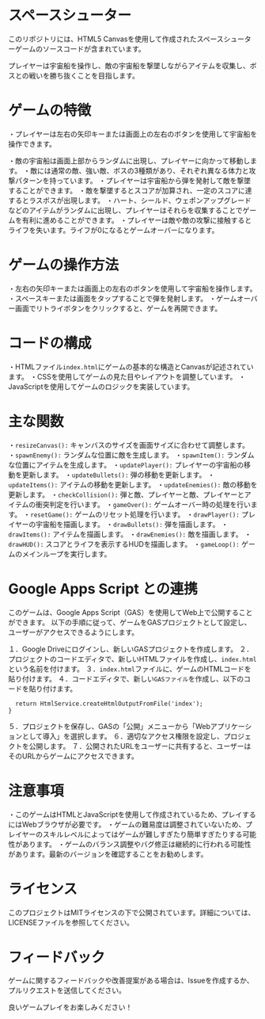 # スペースシューター

このリポジトリには、HTML5 Canvasを使用して作成されたスペースシューターゲームのソースコードが含まれています。

プレイヤーは宇宙船を操作し、敵の宇宙船を撃墜しながらアイテムを収集し、ボスとの戦いを勝ち抜くことを目指します。

# ゲームの特徴

・プレイヤーは左右の矢印キーまたは画面上の左右のボタンを使用して宇宙船を操作できます。

・敵の宇宙船は画面上部からランダムに出現し、プレイヤーに向かって移動します。
・敵には通常の敵、強い敵、ボスの3種類があり、それぞれ異なる体力と攻撃パターンを持っています。
・プレイヤーは宇宙船から弾を発射して敵を撃墜することができます。
・敵を撃墜するとスコアが加算され、一定のスコアに達するとラスボスが出現します。
・ハート、シールド、ウェポンアップグレードなどのアイテムがランダムに出現し、プレイヤーはそれらを収集することでゲームを有利に進めることができます。
・プレイヤーは敵や敵の攻撃に接触するとライフを失います。ライフが0になるとゲームオーバーになります。


# ゲームの操作方法

・左右の矢印キーまたは画面上の左右のボタンを使用して宇宙船を操作します。
・スペースキーまたは画面をタップすることで弾を発射します。
・ゲームオーバー画面でリトライボタンをクリックすると、ゲームを再開できます。

# コードの構成

・HTMLファイル```index.html```にゲームの基本的な構造とCanvasが記述されています。
・CSSを使用してゲームの見た目やレイアウトを調整しています。
・JavaScriptを使用してゲームのロジックを実装しています。

# 主な関数

・```resizeCanvas():``` キャンバスのサイズを画面サイズに合わせて調整します。
・```spawnEnemy():``` ランダムな位置に敵を生成します。
・```spawnItem():``` ランダムな位置にアイテムを生成します。
・```updatePlayer():``` プレイヤーの宇宙船の移動を更新します。
・```updateBullets():``` 弾の移動を更新します。
・```updateItems():``` アイテムの移動を更新します。
・```updateEnemies():``` 敵の移動を更新します。
・```checkCollision():``` 弾と敵、プレイヤーと敵、プレイヤーとアイテムの衝突判定を行います。
・```gameOver():``` ゲームオーバー時の処理を行います。
・```resetGame():``` ゲームのリセット処理を行います。
・```drawPlayer():``` プレイヤーの宇宙船を描画します。
・```drawBullets():``` 弾を描画します。
・```drawItems():``` アイテムを描画します。
・```drawEnemies():``` 敵を描画します。
・```drawHUD():``` スコアとライフを表示するHUDを描画します。
・```gameLoop():``` ゲームのメインループを実行します。

# Google Apps Script との連携

このゲームは、Google Apps Script（GAS）を使用してWeb上で公開することができます。
以下の手順に従って、ゲームをGASプロジェクトとして設定し、ユーザーがアクセスできるようにします。

１．Google Driveにログインし、新しいGASプロジェクトを作成します。
２．プロジェクトのコードエディタで、新しいHTMLファイルを作成し、```index.html```という名前を付けます。
３．```index.html```ファイルに、ゲームのHTMLコードを貼り付けます。
４．コードエディタで、新しい```GASファイル```を作成し、以下のコードを貼り付けます。

```function doGet() {
  return HtmlService.createHtmlOutputFromFile('index');
}
```

５．プロジェクトを保存し、GASの「公開」メニューから「Webアプリケーションとして導入」を選択します。
６．適切なアクセス権限を設定し、プロジェクトを公開します。
７．公開されたURLをユーザーに共有すると、ユーザーはそのURLからゲームにアクセスできます。

# 注意事項

・このゲームはHTMLとJavaScriptを使用して作成されているため、プレイするにはWebブラウザが必要です。
・ゲームの難易度は調整されていないため、プレイヤーのスキルレベルによってはゲームが難しすぎたり簡単すぎたりする可能性があります。
・ゲームのバランス調整やバグ修正は継続的に行われる可能性があります。最新のバージョンを確認することをお勧めします。

# ライセンス

このプロジェクトはMITライセンスの下で公開されています。詳細については、LICENSEファイルを参照してください。

# フィードバック
ゲームに関するフィードバックや改善提案がある場合は、Issueを作成するか、プルリクエストを送信してください。

良いゲームプレイをお楽しみください！

